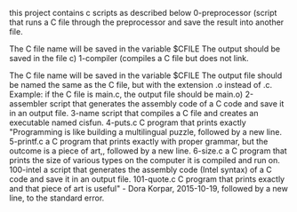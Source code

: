 this project contains c scripts as described below
0-preprocessor (script that runs a C file through the preprocessor and save the result into another file.

The C file name will be saved in the variable $CFILE
The output should be saved in the file c)
1-compiler (compiles a C file but does not link.

The C file name will be saved in the variable $CFILE
The output file should be named the same as the C file, but with the extension .o instead of .c.
Example: if the C file is main.c, the output file should be main.o)
2-assembler script that generates the assembly code of a C code and save it in an output file.
3-name script that compiles a C file and creates an executable named cisfun.
4-puts.c C program that prints exactly "Programming is like building a multilingual puzzle, followed by a new line.
5-printf.c a C program that prints exactly with proper grammar, but the outcome is a piece of art,, followed by a new line.
6-size.c a C program that prints the size of various types on the computer it is compiled and run on.
100-intel a script that generates the assembly code (Intel syntax) of a C code and save it in an output file.
101-quote.c C program that prints exactly and that piece of art is useful" - Dora Korpar, 2015-10-19, followed by a new line, to the standard error.
